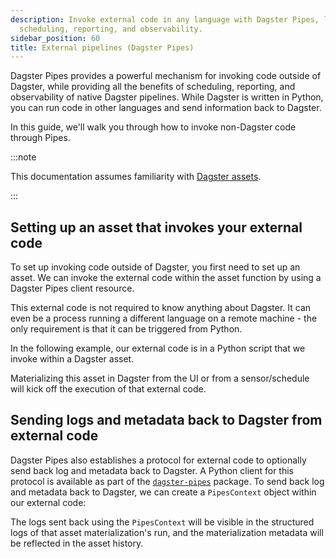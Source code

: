 ```yaml
---
description: Invoke external code in any language with Dagster Pipes, leveraging Dagster's
  scheduling, reporting, and observability.
sidebar_position: 60
title: External pipelines (Dagster Pipes)
---
```


Dagster Pipes provides a powerful mechanism for invoking code outside of Dagster, while providing all the benefits of scheduling, reporting, and observability of native Dagster pipelines. While Dagster is written in Python, you can run code in other languages and send information back to Dagster.

In this guide, we'll walk you through how to invoke non-Dagster code through Pipes.

:::note

This documentation assumes familiarity with [Dagster assets](/guides/build/assets).

:::

## Setting up an asset that invokes your external code

To set up invoking code outside of Dagster, you first need to set up an asset.  We can invoke the external code within the asset function by using a Dagster Pipes client resource.

This external code is not required to know anything about Dagster.  It can even be a process running a different language on a remote machine - the only requirement is that it can be triggered from Python.

In the following example, our external code is in a Python script that we invoke within a Dagster asset.

<CodeExample path="docs_snippets/docs_snippets/guides/external-systems/pipes/external_code_opaque.py" language="python" title="/usr/bin/external_code.py" />
<CodeExample path="docs_snippets/docs_snippets/guides/external-systems/pipes/asset_wrapper.py" language="python" title="Asset invoking external compute using Dagster Pipes" />

Materializing this asset in Dagster from the UI or from a sensor/schedule will kick off the execution of that external code.

## Sending logs and metadata back to Dagster from external code

Dagster Pipes also establishes a protocol for external code to optionally send back log and metadata back to Dagster.  A Python client for this protocol is available as part of the [`dagster-pipes`](/api/libraries/dagster-pipes) package.  To send back log and metadata back to Dagster, we can create a `PipesContext` object within our external code:

<CodeExample path="docs_snippets/docs_snippets/guides/external-systems/pipes/external_code_data_passing.py" language="python" title="/usr/bin/external_code.py" />

The logs sent back using the `PipesContext` will be visible in the structured logs of that asset materialization's run, and the materialization metadata will be reflected in the asset history.
